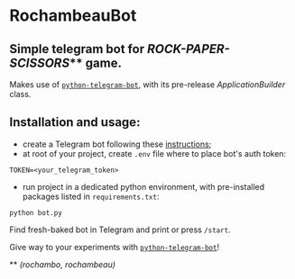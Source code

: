 # RochambeauBot

## Simple telegram bot for ***ROCK-PAPER-SCISSORS***** game.

Makes use of [`python-telegram-bot`](https://docs.python-telegram-bot.org/en/v20.0a2/index.html), with its pre-release *ApplicationBuilder* class.

Installation and usage:
-
- create a Telegram bot following these [instructions](https://core.telegram.org/bots#3-how-do-i-create-a-bot);
- at root of your project, create `.env` file where to place bot's auth token:

`TOKEN=<your_telegram_token>`

- run project in a dedicated python environment, with pre-installed packages listed in `requirements.txt`:

`python bot.py`

Find fresh-baked bot in Telegram and print or press `/start`.

Give way to your experiments with [`python-telegram-bot`](https://docs.python-telegram-bot.org/en/v20.0a2/index.html)!

** *(rochambo, rochambeau)*
